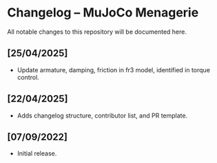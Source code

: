 # Changelog – MuJoCo Menagerie

All notable changes to this repository will be documented here.

## [25/04/2025]
- Update armature, damping, friction in fr3 model, identified in torque control.

## [22/04/2025]
- Adds changelog structure, contributor list, and PR template.

## [07/09/2022]
- Initial release.
